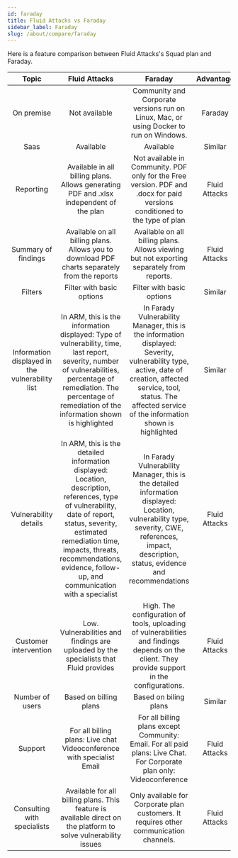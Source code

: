 ```yaml
---
id: faraday
title: Fluid Attacks vs Faraday
sidebar_label: Faraday
slug: /about/compare/faraday
---
```


Here is a feature comparison
between Fluid Attacks's Squad plan and
Faraday.

|                     **Topic**                    |                                                                                                                               **Fluid Attacks**                                                                                                                               |                                                                                              **Faraday**                                                                                              | **Advantage** |
|:------------------------------------------------:|:---------------------------------------------------------------------------------------------------------------------------------------------------------------------------------------------------------------------------------------------------------------------------:|:---------------------------------------------------------------------------------------------------------------------------------------------------------------------------------------------------------------------------:|:-------------:|
| On premise                                       | Not available                                                                                                                                                                                                                                                               | Community and Corporate versions run on Linux, Mac, or using Docker to run on Windows.                                                                                                                                      | Faraday       |
| Saas                                             | Available                                                                                                                                                                                                                                                                   | Available                                                                                                                                                                                                                   | Similar       |
| Reporting                                        | Available in all billing plans. Allows generating  PDF and .xlsx independent of the plan                                                                                                                                                                                    | Not available in Community. PDF only for the Free version.  PDF and .docx for paid versions conditioned to the type  of plan                                                                                                | Fluid Attacks        |
| Summary of findings                              | Available on all billing plans. Allows you to download PDF charts separately from the  reports                                                                                                                                                                              | Available on all billing plans. Allows viewing but not  exporting separately from reports.                                                                                                                                  | Fluid Attacks        |
| Filters                                          | Filter with basic options                                                                                                                                                                                                                                                   | Filter with basic options                                                                                                                                                                                                   | Similar       |
| Information displayed in  the vulnerability list | In ARM, this is the information displayed: Type of vulnerability, time, last report, severity,  number of vulnerabilities, percentage of remediation. The percentage of remediation of the information  shown is highlighted                                                | In Farady Vulnerability Manager, this is the information  displayed:  Severity, vulnerability type, active, date of creation,  affected service, tool, status. The affected service of the information shown is highlighted | Similar       |
| Vulnerability details                            | In ARM, this is the detailed information displayed: Location, description, references,  type of vulnerability, date of report, status,  severity, estimated remediation time, impacts,  threats, recommendations, evidence, follow-up,  and communication with a specialist | In Farady Vulnerability Manager, this is the detailed information displayed: Location, vulnerability type, severity,  CWE, references, impact, description, status, evidence  and recommendations                           | Fluid Attacks        |
| Customer intervention                            | Low. Vulnerabilities and findings are uploaded  by the specialists that Fluid provides                                                                                                                                                                                      | High. The configuration of tools, uploading of  vulnerabilities and findings depends on the client.  They provide support in the configurations.                                                                            | Fluid Attacks        |
| Number of users                                  | Based on billing plans                                                                                                                                                                                                                                                      | Based on biling plans                                                                                                                                                                                                       | Similar       |
| Support                                          | For all billing plans: Live chat Videoconference with specialist Email                                                                                                                                                                                                      | For all billing plans except Community: Email. For all paid plans: Live Chat. For Corporate plan only: Videoconference                                                                                                      | Fluid Attacks        |
| Consulting with  specialists                     | Available for all billing plans.  This feature is available direct on the  platform to solve vulnerability issues                                                                                                                                                           | Only available for Corporate plan customers. It requires  other communication channels.                                                                                                                                     | Fluid Attacks        |
